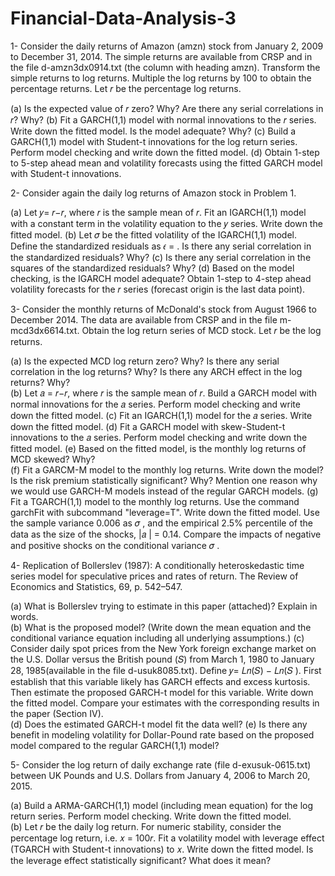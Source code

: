 # Financial-Data-Analysis-3

1- Consider the daily returns of Amazon (amzn) stock from January 2, 2009 to December 31, 2014. The simple returns are available from CRSP and in the file d-amzn3dx0914.txt (the 
column with heading amzn). Transform the simple returns to log returns. Multiple the log returns by 100 to obtain the percentage returns. Let 𝑟 be the percentage log returns. 

(a) Is the expected value of 𝑟 zero? Why? Are there any serial correlations in 𝑟? Why? 
(b) Fit a GARCH(1,1) model with normal innovations to the 𝑟 series. Write down the fitted model. Is the model adequate? Why? 
(c) Build a GARCH(1,1) model with Student-t innovations for the log return series. Perform model checking and write down the fitted model. 
(d) Obtain 1-step to 5-step ahead mean and volatility forecasts using the fitted GARCH model with Student-t innovations. 

2- Consider again the daily log returns of Amazon stock in Problem 1.

(a) Let 𝑦= 𝑟−𝑟, where 𝑟 is the sample mean of 𝑟. Fit an IGARCH(1,1) model with a constant term in the volatility equation to the 𝑦 series. Write down the fitted model. 
(b) Let 𝜎 be the fitted volatility of the IGARCH(1,1) model. Define the standardized residuals as 𝜖 = . Is there any serial correlation in the standardized residuals? Why? 
(c) Is there any serial correlation in the squares of the standardized residuals? Why? 
(d) Based on the model checking, is the IGARCH model adequate? Obtain 1-step to 4-step ahead volatility forecasts for the 𝑟 series (forecast origin is the last data point). 

3- Consider the monthly returns of McDonald's stock from August 1966 to December 2014. The data are available from CRSP and in the file m-mcd3dx6614.txt. Obtain the log return 
series of MCD stock. Let 𝑟 be the log returns. 

(a) Is the expected MCD log return zero? Why? Is there any serial correlation in the log returns? Why? Is there any ARCH effect in the log returns? Why?  
(b) Let 𝑎 = 𝑟−𝑟, where 𝑟 is the sample mean of 𝑟. Build a GARCH model with normal innovations for the 𝑎 series. Perform model checking and write down the fitted model. 
(c) Fit an IGARCH(1,1) model for the 𝑎 series. Write down the fitted model.
(d) Fit a GARCH model with skew-Student-t innovations to the 𝑎 series. Perform model checking and write down the fitted model. 
(e) Based on the fitted model, is the monthly log returns of MCD skewed? Why?  
(f) Fit a GARCM-M model to the monthly log returns. Write down the model? Is the risk premium statistically significant? Why? Mention one reason why we would use GARCH-M 
models instead of the regular GARCH models. 
(g) Fit a TGARCH(1,1) model to the monthly log returns. Use the command garchFit with subcommand "leverage=T". Write down the fitted model. Use the sample variance 0.006 as 𝜎 , 
and the empirical 2.5% percentile of the data as the size of the shocks, |𝑎 | = 0.14. 
Compare the impacts of negative and positive shocks on the conditional variance 𝜎 . 

4- Replication of Bollerslev (1987): A conditionally heteroskedastic time series model for speculative prices and rates of return. The Review of Economics and Statistics, 69, p. 542–547. 

(a) What is Bollerslev trying to estimate in this paper (attached)? Explain in words.  
(b) What is the proposed model? (Write down the mean equation and the conditional variance equation including all underlying assumptions.) 
(c) Consider daily spot prices from the New York foreign exchange market on the U.S. Dollar versus the British pound (𝑆) from March 1, 1980 to January 28, 1985(available 
in the file d-usuk8085.txt). Define 𝑦= 𝐿𝑛(𝑆) − 𝐿𝑛(𝑆 ). First establish that this variable likely has GARCH effects and excess kurtosis. Then estimate the proposed 
GARCH-t model for this variable. Write down the fitted model. Compare your estimates with the corresponding results in the paper (Section IV).  
(d) Does the estimated GARCH-t model fit the data well? 
(e) Is there any benefit in modeling volatility for Dollar-Pound rate based on the proposed model compared to the regular GARCH(1,1) model? 

5- Consider the log return of daily exchange rate (file d-exusuk-0615.txt) between UK Pounds and U.S. Dollars from January 4, 2006 to March 20, 2015. 

(a) Build a ARMA-GARCH(1,1) model (including mean equation) for the log return series. Perform model checking. Write down the fitted model.  
(b) Let 𝑟 be the daily log return. For numeric stability, consider the percentage log return, i.e. 𝑥 = 100𝑟. Fit a volatility model with leverage effect (TGARCH with Student-t 
innovations) to 𝑥. Write down the fitted model. Is the leverage effect statistically significant? What does it mean? 
